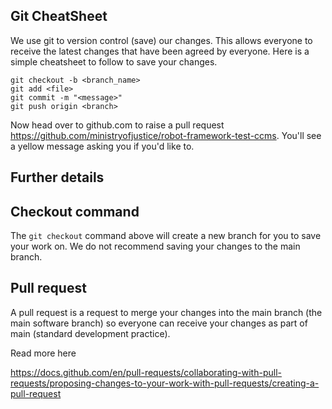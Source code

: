 Git CheatSheet
---

We use git to version control (save) our changes. This allows everyone to receive the latest changes that have been agreed by everyone. Here is a simple cheatsheet to follow to save your changes.

```
git checkout -b <branch_name>
git add <file>
git commit -m "<message>"
git push origin <branch>
```

Now head over to github.com to raise a pull request https://github.com/ministryofjustice/robot-framework-test-ccms. You'll see a yellow message asking you if you'd like to.



Further details
---

Checkout command
---

The `git checkout` command above will create a new branch for you to save your work on. We do not recommend saving your changes to the main branch.


Pull request
---

A pull request is a request to merge your changes into the main branch (the main software branch) so everyone can receive your changes as part of main (standard development practice).

Read more here

https://docs.github.com/en/pull-requests/collaborating-with-pull-requests/proposing-changes-to-your-work-with-pull-requests/creating-a-pull-request